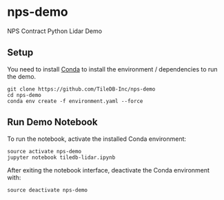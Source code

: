# nps-demo
NPS Contract Python Lidar Demo

## Setup

You need to install [Conda](https://conda.io/docs/) to install the environment / dependencies to run the demo.

```
git clone https://github.com/TileDB-Inc/nps-demo
cd nps-demo
conda env create -f environment.yaml --force
```

## Run Demo Notebook

To run the notebook, activate the installed Conda environment:

```
source activate nps-demo
jupyter notebook tiledb-lidar.ipynb
```

After exiting the notebook interface, deactivate the Conda environment with:

```
source deactivate nps-demo
```
